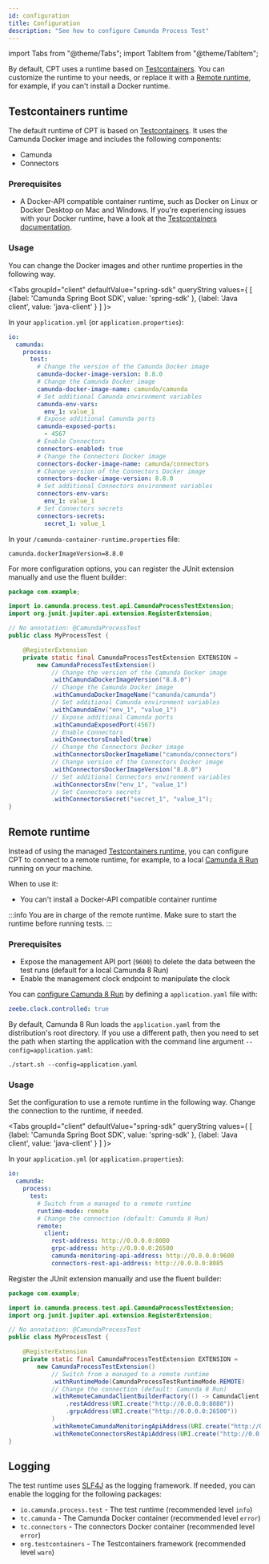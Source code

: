 ```yaml
---
id: configuration
title: Configuration
description: "See how to configure Camunda Process Test"
---
```


import Tabs from "@theme/Tabs";
import TabItem from "@theme/TabItem";

By default, CPT uses a runtime based on [Testcontainers](#testcontainers-runtime). You can customize the runtime to your needs, or replace it with a [Remote runtime](#remote-runtime), for example, if you can't install a Docker runtime.

## Testcontainers runtime

The default runtime of CPT is based on [Testcontainers](https://java.testcontainers.org/). It uses the Camunda Docker image and includes the following components:

- Camunda
- Connectors

### Prerequisites

- A Docker-API compatible container runtime, such as Docker on Linux or Docker Desktop on Mac and Windows.
  If you're experiencing issues with your Docker runtime, have a look at the [Testcontainers documentation](https://java.testcontainers.org/supported_docker_environment/).

### Usage

You can change the Docker images and other runtime properties in the following way.

<Tabs groupId="client" defaultValue="spring-sdk" queryString values={
[
{label: 'Camunda Spring Boot SDK', value: 'spring-sdk' },
{label: 'Java client', value: 'java-client' }
]
}>

<TabItem value='spring-sdk'>

In your `application.yml` (or `application.properties`):

```yaml
io:
  camunda:
    process:
      test:
        # Change the version of the Camunda Docker image
        camunda-docker-image-version: 8.8.0
        # Change the Camunda Docker image
        camunda-docker-image-name: camunda/camunda
        # Set additional Camunda environment variables
        camunda-env-vars:
          env_1: value_1
        # Expose additional Camunda ports
        camunda-exposed-ports:
          - 4567
        # Enable Connectors
        connectors-enabled: true
        # Change the Connectors Docker image
        connectors-docker-image-name: camunda/connectors
        # Change version of the Connectors Docker image
        connectors-docker-image-version: 8.8.0
        # Set additional Connectors environment variables
        connectors-env-vars:
          env_1: value_1
        # Set Connectors secrets
        connectors-secrets:
          secret_1: value_1
```

</TabItem>

<TabItem value='java-client'>

In your `/camunda-container-runtime.properties` file:

```properties
camunda.dockerImageVersion=8.8.0
```

For more configuration options, you can register the JUnit extension manually and use the fluent builder:

```java
package com.example;

import io.camunda.process.test.api.CamundaProcessTestExtension;
import org.junit.jupiter.api.extension.RegisterExtension;

// No annotation: @CamundaProcessTest
public class MyProcessTest {

    @RegisterExtension
    private static final CamundaProcessTestExtension EXTENSION =
        new CamundaProcessTestExtension()
            // Change the version of the Camunda Docker image
            .withCamundaDockerImageVersion("8.8.0")
            // Change the Camunda Docker image
            .withCamundaDockerImageName("camunda/camunda")
            // Set additional Camunda environment variables
            .withCamundaEnv("env_1", "value_1")
            // Expose additional Camunda ports
            .withCamundaExposedPort(4567)
            // Enable Connectors
            .withConnectorsEnabled(true)
            // Change the Connectors Docker image
            .withConnectorsDockerImageName("camunda/connectors")
            // Change version of the Connectors Docker image
            .withConnectorsDockerImageVersion("8.8.0")
            // Set additional Connectors environment variables
            .withConnectorsEnv("env_1", "value_1")
            // Set Connectors secrets
            .withConnectorsSecret("secret_1", "value_1");
}
```

</TabItem>

</Tabs>

## Remote runtime

Instead of using the managed [Testcontainers runtime](#testcontainers-runtime), you can configure CPT to connect to a remote runtime, for example, to a local [Camunda 8 Run](/self-managed/quickstart/developer-quickstart/c8run.md) running on your machine.

When to use it:

- You can't install a Docker-API compatible container runtime

:::info
You are in charge of the remote runtime. Make sure to start the runtime before running tests.
:::

### Prerequisites

- Expose the management API port (`9600`) to delete the data between the test runs (default for a local Camunda 8 Run)
- Enable the management clock endpoint to manipulate the clock

You can [configure Camunda 8 Run](/self-managed/quickstart/developer-quickstart/c8run.md#configuration-options) by
defining a `application.yaml` file with:

```yaml
zeebe.clock.controlled: true
```

By default, Camunda 8 Run loads the `application.yaml` from the distribution's root directory. If you use a different
path, then you need to set the path when starting the application with the command line argument
`--config=application.yaml`:

```
./start.sh --config=application.yaml
```

### Usage

Set the configuration to use a remote runtime in the following way. Change the connection to the runtime, if needed.

<Tabs groupId="client" defaultValue="spring-sdk" queryString values={
[
{label: 'Camunda Spring Boot SDK', value: 'spring-sdk' },
{label: 'Java client', value: 'java-client' }
]
}>

<TabItem value='spring-sdk'>

In your `application.yml` (or `application.properties`):

```yaml
io:
  camunda:
    process:
      test:
        # Switch from a managed to a remote runtime
        runtime-mode: remote
        # Change the connection (default: Camunda 8 Run)
        remote:
          client:
            rest-address: http://0.0.0.0:8080
            grpc-address: http://0.0.0.0:26500
            camunda-monitoring-api-address: http://0.0.0.0:9600
            connectors-rest-api-address: http://0.0.0.0:8085
```

</TabItem>

<TabItem value='java-client'>

Register the JUnit extension manually and use the fluent builder:

```java
package com.example;

import io.camunda.process.test.api.CamundaProcessTestExtension;
import org.junit.jupiter.api.extension.RegisterExtension;

// No annotation: @CamundaProcessTest
public class MyProcessTest {

    @RegisterExtension
    private static final CamundaProcessTestExtension EXTENSION =
        new CamundaProcessTestExtension()
            // Switch from a managed to a remote runtime
            .withRuntimeMode(CamundaProcessTestRuntimeMode.REMOTE)
            // Change the connection (default: Camunda 8 Run)
            .withRemoteCamundaClientBuilderFactory(() -> CamundaClient.newClientBuilder()
                .restAddress(URI.create("http://0.0.0.0:8080"))
                .grpcAddress(URI.create("http://0.0.0.0:26500"))
            )
            .withRemoteCamundaMonitoringApiAddress(URI.create("http://0.0.0.0:9600"))
            .withRemoteConnectorsRestApiAddress(URI.create("http://0.0.0.0:8085"));
}
```

</TabItem>

</Tabs>

## Logging

The test runtime uses [SLF4J](https://www.slf4j.org/) as the logging framework. If needed, you can enable the logging for the following packages:

- `io.camunda.process.test` - The test runtime (recommended level `info`)
- `tc.camunda` - The Camunda Docker container (recommended level `error`)
- `tc.connectors` - The connectors Docker container (recommended level `error`)
- `org.testcontainers` - The Testcontainers framework (recommended level `warn`)
